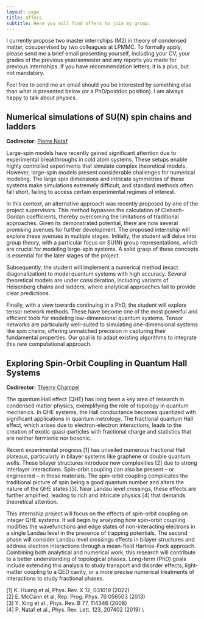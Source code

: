 ```yaml
---
layout: page
title: Offers
subtitle: Here you will find offers to join my group.
---
```

I currently propose two master internships (M2) in theory of condensed matter, cosupervised by two colleagues at LPMMC. To formally apply, please send me a brief email presenting yourself, including your CV, your grades of the previous year/semester and any reports you made for previous internships. If you have recommendation letters, it is a plus, but not mandatory.

Feel free to send me an email should you be interested by something else than what is presented below (or a PhD/postdoc position). I am always happy to talk about physics.

## Numerical simulations of SU(N) spin chains and ladders
**Codirector:** [Pierre Nataf](https://lpmmc.cnrs.fr/spip.php?auteur78)

Large-spin models have recently gained significant attention due to experimental breakthroughs in cold atom systems. These setups enable highly controlled experiments that simulate complex theoretical models. However, large-spin models present considerable challenges for numerical modeling. The large spin dimensions and intricate symmetries of these systems make simulations extremely difficult, and standard methods often fall short, failing to access certain experimental regimes of interest. 

In this context, an alternative approach was recently proposed by one of the project supervisors. This method bypasses the calculation of Clebsch-Gordan coefficients, thereby overcoming the limitations of traditional approaches. Given its demonstrated potential, there are now several promising avenues for further development. The proposed internship will explore these avenues in multiple stages. Initially, the student will delve into group theory, with a particular focus on SU(N) group representations, which are crucial for modeling large-spin systems. A solid grasp of these concepts is essential for the later stages of the project.

Subsequently, the student will implement a numerical method (exact diagonalization) to model quantum systems with high accuracy. Several theoretical models are under consideration, including variants of Heisenberg chains and ladders, where analytical approaches fail to provide clear predictions.

Finally, with a view towards continuing in a PhD, the student will explore tensor network methods. These have become one of the most powerful and efficient tools for modeling low-dimensional quantum systems. Tensor networks are particularly well-suited to simulating one-dimensional systems like spin chains, offering unmatched precision in capturing their fundamental properties. Our goal is to adapt existing algorithms to integrate this new computational approach.

## Exploring Spin-Orbit Coupling in Quantum Hall Systems
**Codirector:** [Thierry Champel](https://lpmmc.cnrs.fr/spip.php?article180)

The quantum Hall effect (QHE) has long been a key area of research in condensed matter physics, exemplifying the role of topology in quantum mechanics. In QHE systems, the Hall conductance becomes quantized with significant applications in quantum metrology. The fractional quantum Hall effect, which arises due to electron-electron interactions, leads to the creation of exotic quasi-particles with fractional charge and statistics that are neither fermionic nor bosonic.

Recent experimental progress [1] has unveiled numerous fractional Hall plateaus, particularly in bilayer systems like graphene or double quantum wells. These bilayer structures introduce new complexities [2] due to strong interlayer interactions. Spin-orbit coupling can also be present – or engineered – in these materials. The spin-orbit coupling complicates the traditional picture of spin being a good quantum number and alters the nature of the QHE states [3]. Near Landau level crossings, these effects are further amplified, leading to rich and intricate physics [4] that demands theoretical attention.

This internship project will focus on the effects of spin-orbit coupling on integer QHE systems. It will begin by analyzing how spin-orbit coupling modifies the wavefunctions and edge states of non-interacting electrons in a single Landau level in the presence of trapping potentials. The second phase will consider Landau level crossings effects in bilayer structures and address electron interactions through a mean-field Hartree-Fock approach. Combining both analytical and numerical work, this research will contribute to a better understanding of topological phases. Long-term (PhD) goals include extending this analysis to study transport and disorder effects, light-matter coupling to a QED cavity, or a more precise numerical treatments of interactions to study fractional phases.

[1] K. Huang et al, Phys. Rev. X 12, 031019 (2022) \
[2] E. McCann et al, Rep. Prog. Phys. 76 056503 (2013) \
[3] Y. Xing et al., Phys. Rev. B 77, 114346 (2008) \
[4] P. Nataf et al., Phys. Rev. Lett. 123, 207402 (2019) \
